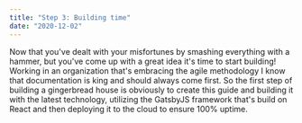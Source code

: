 ```yaml
---
title: "Step 3: Building time"
date: "2020-12-02"
---
```


Now that you've dealt with your misfortunes by smashing everything with a hammer, but you've come up with a great idea it's time to start building! Working in an organization that's embracing the agile methodology I know that documentation is king and should always come first. So the first step of building a gingerbread house is obviously to create this guide and building it with the latest technology, utilizing the GatsbyJS framework that's build on React and then deploying it to the cloud to ensure 100% uptime. 

